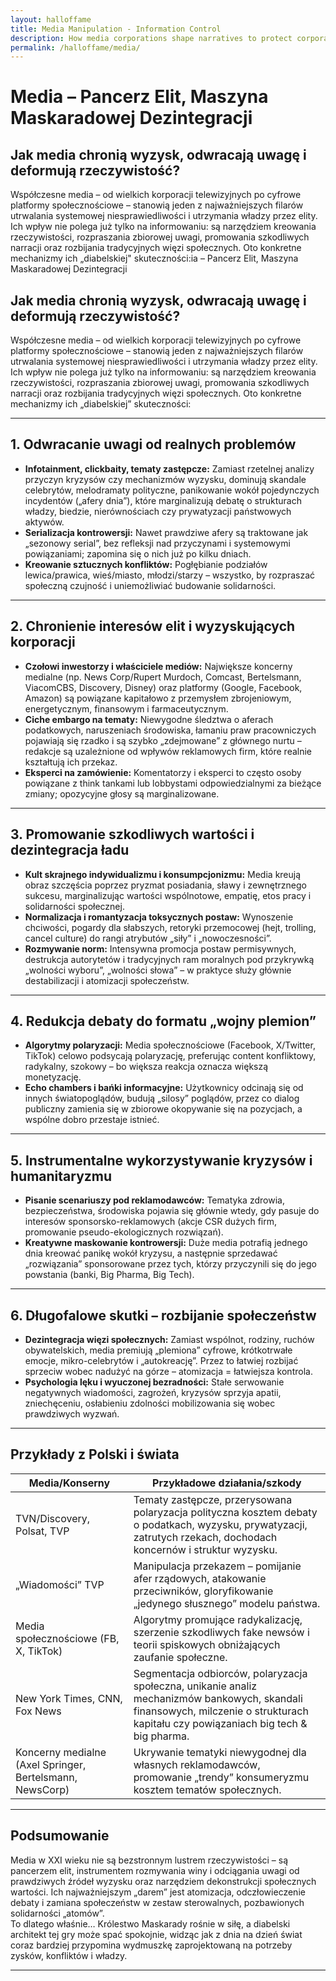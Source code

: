 ```yaml
---
layout: halloffame
title: Media Manipulation - Information Control
description: How media corporations shape narratives to protect corporate interests and suppress dissent
permalink: /halloffame/media/
---
```


# Media – Pancerz Elit, Maszyna Maskaradowej Dezintegracji

## Jak media chronią wyzysk, odwracają uwagę i deformują rzeczywistość?

Współczesne media – od wielkich korporacji telewizyjnych po cyfrowe platformy społecznościowe – stanowią jeden z najważniejszych filarów utrwalania systemowej niesprawiedliwości i utrzymania władzy przez elity. Ich wpływ nie polega już tylko na informowaniu: są narzędziem kreowania rzeczywistości, rozpraszania zbiorowej uwagi, promowania szkodliwych narracji oraz rozbijania tradycyjnych więzi społecznych. Oto konkretne mechanizmy ich „diabelskiej" skuteczności:ia – Pancerz Elit, Maszyna Maskaradowej Dezintegracji

## Jak media chronią wyzysk, odwracają uwagę i deformują rzeczywistość?

Współczesne media – od wielkich korporacji telewizyjnych po cyfrowe platformy społecznościowe – stanowią jeden z najważniejszych filarów utrwalania systemowej niesprawiedliwości i utrzymania władzy przez elity. Ich wpływ nie polega już tylko na informowaniu: są narzędziem kreowania rzeczywistości, rozpraszania zbiorowej uwagi, promowania szkodliwych narracji oraz rozbijania tradycyjnych więzi społecznych. Oto konkretne mechanizmy ich „diabelskiej” skuteczności:

---

## 1. **Odwracanie uwagi od realnych problemów**

- **Infotainment, clickbaity, tematy zastępcze:** Zamiast rzetelnej analizy przyczyn kryzysów czy mechanizmów wyzysku, dominują skandale celebrytów, melodramaty polityczne, panikowanie wokół pojedynczych incydentów („afery dnia”), które marginalizują debatę o strukturach władzy, biedzie, nierównościach czy prywatyzacji państwowych aktywów.
- **Serializacja kontrowersji:** Nawet prawdziwe afery są traktowane jak „sezonowy serial”, bez refleksji nad przyczynami i systemowymi powiązaniami; zapomina się o nich już po kilku dniach.
- **Kreowanie sztucznych konfliktów:** Pogłębianie podziałów lewica/prawica, wieś/miasto, młodzi/starzy – wszystko, by rozpraszać społeczną czujność i uniemożliwiać budowanie solidarności.

---

## 2. **Chronienie interesów elit i wyzyskujących korporacji**

- **Czołowi inwestorzy i właściciele mediów:** Największe koncerny medialne (np. News Corp/Rupert Murdoch, Comcast, Bertelsmann, ViacomCBS, Discovery, Disney) oraz platformy (Google, Facebook, Amazon) są powiązane kapitałowo z przemysłem zbrojeniowym, energetycznym, finansowym i farmaceutycznym.  
- **Ciche embargo na tematy:** Niewygodne śledztwa o aferach podatkowych, naruszeniach środowiska, łamaniu praw pracowniczych pojawiają się rzadko i są szybko „zdejmowane” z głównego nurtu – redakcje są uzależnione od wpływów reklamowych firm, które realnie kształtują ich przekaz.
- **Eksperci na zamówienie:** Komentatorzy i eksperci to często osoby powiązane z think tankami lub lobbystami odpowiedzialnymi za bieżące zmiany; opozycyjne głosy są marginalizowane.

---

## 3. **Promowanie szkodliwych wartości i dezintegracja ładu**

- **Kult skrajnego indywidualizmu i konsumpcjonizmu:** Media kreują obraz szczęścia poprzez pryzmat posiadania, sławy i zewnętrznego sukcesu, marginalizując wartości wspólnotowe, empatię, etos pracy i solidarności społecznej.
- **Normalizacja i romantyzacja toksycznych postaw:** Wynoszenie chciwości, pogardy dla słabszych, retoryki przemocowej (hejt, trolling, cancel culture) do rangi atrybutów „siły” i „nowoczesności”.
- **Rozmywanie norm:** Intensywna promocja postaw permisywnych, destrukcja autorytetów i tradycyjnych ram moralnych pod przykrywką „wolności wyboru”, „wolności słowa” – w praktyce służy głównie destabilizacji i atomizacji społeczeństw.

---

## 4. **Redukcja debaty do formatu „wojny plemion”**

- **Algorytmy polaryzacji:** Media społecznościowe (Facebook, X/Twitter, TikTok) celowo podsycają polaryzację, preferując content konfliktowy, radykalny, szokowy – bo większa reakcja oznacza większą monetyzację.
- **Echo chambers i bańki informacyjne:** Użytkownicy odcinają się od innych światopoglądów, budują „silosy” poglądów, przez co dialog publiczny zamienia się w zbiorowe okopywanie się na pozycjach, a wspólne dobro przestaje istnieć.

---

## 5. **Instrumentalne wykorzystywanie kryzysów i humanitaryzmu**

- **Pisanie scenariuszy pod reklamodawców:** Tematyka zdrowia, bezpieczeństwa, środowiska pojawia się głównie wtedy, gdy pasuje do interesów sponsorsko-reklamowych (akcje CSR dużych firm, promowanie pseudo-ekologicznych rozwiązań).
- **Kreatywne maskowanie kontrowersji:** Duże media potrafią jednego dnia kreować panikę wokół kryzysu, a następnie sprzedawać „rozwiązania” sponsorowane przez tych, którzy przyczynili się do jego powstania (banki, Big Pharma, Big Tech).

---

## 6. **Długofalowe skutki – rozbijanie społeczeństw**

- **Dezintegracja więzi społecznych:** Zamiast wspólnot, rodziny, ruchów obywatelskich, media premiują „plemiona” cyfrowe, krótkotrwałe emocje, mikro-celebrytów i „autokreację”. Przez to łatwiej rozbijać sprzeciw wobec nadużyć na górze – atomizacja = łatwiejsza kontrola.
- **Psychologia lęku i wyuczonej bezradności:** Stałe serwowanie negatywnych wiadomości, zagrożeń, kryzysów sprzyja apatii, zniechęceniu, osłabieniu zdolności mobilizowania się wobec prawdziwych wyzwań.

---

## Przykłady z Polski i świata

| Media/Konserny      | Przykładowe działania/szkody                                  |
|---------------------|--------------------------------------------------------------|
| TVN/Discovery, Polsat, TVP | Tematy zastępcze, przerysowana polaryzacja polityczna kosztem debaty o podatkach, wyzysku, prywatyzacji, zatrutych rzekach, dochodach koncernów i struktur wyzysku. |
| „Wiadomości” TVP    | Manipulacja przekazem – pomijanie afer rządowych, atakowanie przeciwników, gloryfikowanie „jedynego słusznego” modelu państwa. |
| Media społecznościowe (FB, X, TikTok) | Algorytmy promujące radykalizację, szerzenie szkodliwych fake newsów i teorii spiskowych obniżających zaufanie społeczne. |
| New York Times, CNN, Fox News | Segmentacja odbiorców, polaryzacja społeczna, unikanie analiz mechanizmów bankowych, skandali finansowych, milczenie o strukturach kapitału czy powiązaniach big tech & big pharma. |
| Koncerny medialne (Axel Springer, Bertelsmann, NewsCorp) | Ukrywanie tematyki niewygodnej dla własnych reklamodawców, promowanie „trendy” konsumeryzmu kosztem tematów społecznych. |

---

## Podsumowanie

Media w XXI wieku nie są bezstronnym lustrem rzeczywistości – są pancerzem elit, instrumentem rozmywania winy i odciągania uwagi od prawdziwych źródeł wyzysku oraz narzędziem dekonstrukcji społecznych wartości. Ich najważniejszym „darem” jest atomizacja, odczłowieczenie debaty i zamiana społeczeństw w zestaw sterowalnych, pozbawionych solidarności „atomów”.  
To dlatego właśnie… Królestwo Maskarady rośnie w siłę, a diabelski architekt tej gry może spać spokojnie, widząc jak z dnia na dzień świat coraz bardziej przypomina wydmuszkę zaprojektowaną na potrzeby zysków, konfliktów i władzy.

---
